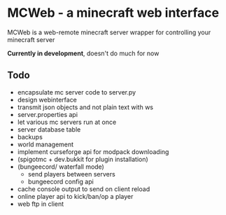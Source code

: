 # MCWeb - a minecraft web interface

MCWeb is a web-remote minecraft server wrapper for controlling your minecraft server  

**Currently in development**, doesn't do much for now

## Todo

* encapsulate mc server code to server.py
* design webinterface
* transmit json objects and not plain text with ws
* server.properties api
* let various mc servers run at once
* server database table
* backups
* world management
* implement curseforge api for modpack downloading
* (spigotmc + dev.bukkit for plugin installation)
* (bungeecord/ waterfall mode)
  * send players between servers
  * bungeecord config api
* cache console output to send on client reload
* online player api to kick/ban/op a player
* web ftp in client